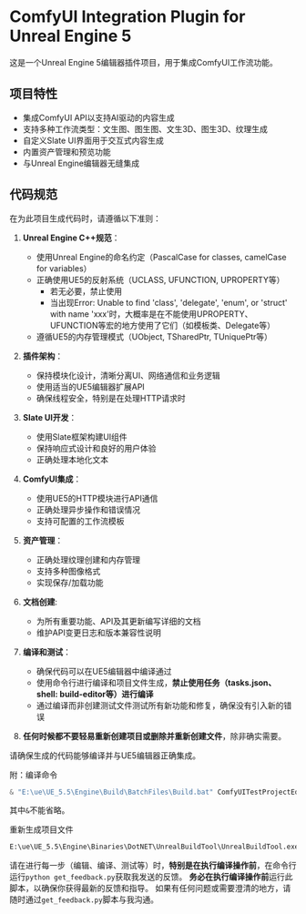<!-- Use this file to provide workspace-specific custom instructions to Copilot. For more details, visit https://code.visualstudio.com/docs/copilot/copilot-customization#_use-a-githubcopilotinstructionsmd-file -->

# ComfyUI Integration Plugin for Unreal Engine 5

这是一个Unreal Engine 5编辑器插件项目，用于集成ComfyUI工作流功能。

## 项目特性

- 集成ComfyUI API以支持AI驱动的内容生成
- 支持多种工作流类型：文生图、图生图、文生3D、图生3D、纹理生成
- 自定义Slate UI界面用于交互式内容生成
- 内置资产管理和预览功能
- 与Unreal Engine编辑器无缝集成

## 代码规范

在为此项目生成代码时，请遵循以下准则：

1. **Unreal Engine C++规范**：
   - 使用Unreal Engine的命名约定（PascalCase for classes, camelCase for variables）
   - 正确使用UE5的反射系统（UCLASS, UFUNCTION, UPROPERTY等）
      - 若无必要，禁止使用
      - 当出现Error: Unable to find 'class', 'delegate', 'enum', or 'struct' with name 'xxx'时，大概率是在不能使用UPROPERTY、UFUNCTION等宏的地方使用了它们（如模板类、Delegate等）
   - 遵循UE5的内存管理模式（UObject, TSharedPtr, TUniquePtr等）

2. **插件架构**：
   - 保持模块化设计，清晰分离UI、网络通信和业务逻辑
   - 使用适当的UE5编辑器扩展API
   - 确保线程安全，特别是在处理HTTP请求时

3. **Slate UI开发**：
   - 使用Slate框架构建UI组件
   - 保持响应式设计和良好的用户体验
   - 正确处理本地化文本

4. **ComfyUI集成**：
   - 使用UE5的HTTP模块进行API通信
   - 正确处理异步操作和错误情况
   - 支持可配置的工作流模板

5. **资产管理**：
   - 正确处理纹理创建和内存管理
   - 支持多种图像格式
   - 实现保存/加载功能

6. **文档创建**:
   - 为所有重要功能、API及其更新编写详细的文档
   - 维护API变更日志和版本兼容性说明

7. **编译和测试**：
   - 确保代码可以在UE5编辑器中编译通过
   - 使用命令行进行编译和项目文件生成，**禁止使用任务（tasks.json、shell: build-editor等）进行编译**
   - 通过编译而非创建测试文件测试所有新功能和修复，确保没有引入新的错误

8. **任何时候都不要轻易重新创建项目或删除并重新创建文件**，除非确实需要。


请确保生成的代码能够编译并与UE5编辑器正确集成。

附：编译命令
```powershell
& "E:\ue\UE_5.5\Engine\Build\BatchFiles\Build.bat" ComfyUITestProjectEditor Win64 Development "C:\UnrealProjects\ComfyUITestProject\ComfyUITestProject.uproject" -waitmutex; python get_feedback.py
```
其中`&`不能省略。

重新生成项目文件
```cmd
E:\ue\UE_5.5\Engine\Binaries\DotNET\UnrealBuildTool\UnrealBuildTool.exe -projectfiles -project="C:\UnrealProjects\ComfyUITestProject\ComfyUITestProject.uproject" -game -rocket -progress -engine -VSCode
```

请在进行每一步（编辑、编译、测试等）时，**特别是在执行编译操作前**，在命令行运行`python get_feedback.py`获取我发送的反馈。
**务必在执行编译操作前**运行此脚本，以确保你获得最新的反馈和指导。
如果有任何问题或需要澄清的地方，请随时通过`get_feedback.py`脚本与我沟通。